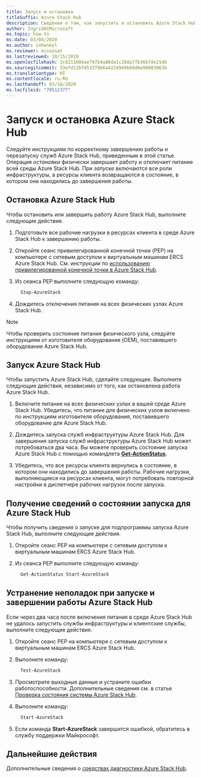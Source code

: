 ```yaml
---
title: Запуск и остановка
titleSuffix: Azure Stack Hub
description: Сведения о том, как запустить и остановить Azure Stack Hub.
author: IngridAtMicrosoft
ms.topic: how-to
ms.date: 03/04/2020
ms.author: inhenkel
ms.reviewer: misainat
ms.lastreviewed: 10/15/2019
ms.openlocfilehash: 2c8211606ae797b4a88da1c268a7fb36b7de214b
ms.sourcegitcommit: 53efd12bf453378b6a4224949b60d6e90003063b
ms.translationtype: HT
ms.contentlocale: ru-RU
ms.lasthandoff: 03/18/2020
ms.locfileid: "79512377"
---
```

# <a name="start-and-stop-azure-stack-hub"></a>Запуск и остановка Azure Stack Hub

Следуйте инструкциям по корректному завершению работы и перезапуску служб Azure Stack Hub, приведенным в этой статье. Операция *остановки* физически завершает работу и отключает питание всей среды Azure Stack Hub. При *запуске* включаются все роли инфраструктуры, а ресурсы клиента возвращаются в состояние, в котором они находились до завершения работы.

## <a name="stop-azure-stack-hub"></a>Остановка Azure Stack Hub

Чтобы остановить или завершить работу Azure Stack Hub, выполните следующие действия.

1. Подготовьте все рабочие нагрузки в ресурсах клиента в среде Azure Stack Hub к завершению работы.

2. Откройте сеанс привилегированной конечной точки (PEP) на компьютере с сетевым доступом к виртуальным машинам ERCS Azure Stack Hub. См. инструкции по [использованию привилегированной конечной точки в Azure Stack Hub](azure-stack-privileged-endpoint.md).

3. Из сеанса PEP выполните следующую команду:

    ```powershell
      Stop-AzureStack
    ```

4. Дождитесь отключения питания на всех физических узлах Azure Stack Hub.

> [!Note]
> Чтобы проверить состояние питания физического узла, следуйте инструкциям от изготовителя оборудования (OEM), поставившего оборудование Azure Stack Hub.

## <a name="start-azure-stack-hub"></a>Запуск Azure Stack Hub

Чтобы запустить Azure Stack Hub, сделайте следующее. Выполните следующие действия, независимо от того, как остановлена работа Azure Stack Hub.

1. Включите питание на всех физических узлах в вашей среде Azure Stack Hub. Убедитесь, что питание для физических узлов включено по инструкциям изготовителя оборудования, поставившего оборудование для Azure Stack Hub.

2. Дождитесь запуска служб инфраструктуры Azure Stack Hub. Для завершения запуска служб инфраструктуры Azure Stack Hub может потребоваться два часа. Вы можете проверить состояние запуска Azure Stack Hub с помощью командлета [**Get-ActionStatus**](#get-the-startup-status-for-azure-stack-hub).

3. Убедитесь, что все ресурсы клиента вернулись в состояние, в котором они находились до завершения работы. Рабочие нагрузки, выполняющиеся на ресурсах клиента, могут потребовать повторной настройки в диспетчере рабочих нагрузок после запуска.

## <a name="get-the-startup-status-for-azure-stack-hub"></a>Получение сведений о состоянии запуска для Azure Stack Hub

Чтобы получить сведения о запуске для подпрограммы запуска Azure Stack Hub, выполните следующие действия.

1. Откройте сеанс PEP на компьютере с сетевым доступом к виртуальным машинам ERCS Azure Stack Hub.

2. Из сеанса PEP выполните следующую команду:

    ```powershell
      Get-ActionStatus Start-AzureStack
    ```

## <a name="troubleshoot-startup-and-shutdown-of-azure-stack-hub"></a>Устранение неполадок при запуске и завершении работы Azure Stack Hub

Если через два часа после включения питания в среде Azure Stack Hub не удалось запустить службы инфраструктуры и клиентские службы, выполните следующие действия.

1. Откройте сеанс PEP на компьютере с сетевым доступом к виртуальным машинам ERCS Azure Stack Hub.

2. Выполните команду:

    ```powershell
      Test-AzureStack
      ```

3. Просмотрите выходные данные и устраните ошибки работоспособности. Дополнительные сведения см. в статье [Проверка состояния системы Azure Stack Hub](azure-stack-diagnostic-test.md).

4. Выполните команду:

    ```powershell
      Start-AzureStack
    ```

5. Если команда **Start-AzureStack** завершится ошибкой, обратитесь в службу поддержки Майкрософт.

## <a name="next-steps"></a>Дальнейшие действия

Дополнительные сведения о [средствах диагностики Azure Stack Hub](azure-stack-diagnostic-log-collection-overview-tzl.md).
